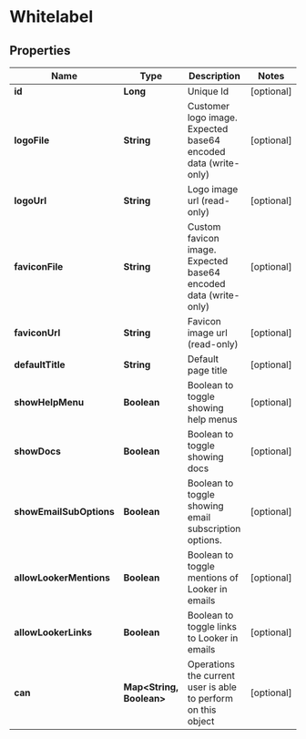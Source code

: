 
# Whitelabel

## Properties
Name | Type | Description | Notes
------------ | ------------- | ------------- | -------------
**id** | **Long** | Unique Id |  [optional]
**logoFile** | **String** | Customer logo image. Expected base64 encoded data (write-only) |  [optional]
**logoUrl** | **String** | Logo image url (read-only) |  [optional]
**faviconFile** | **String** | Custom favicon image. Expected base64 encoded data (write-only) |  [optional]
**faviconUrl** | **String** | Favicon image url (read-only) |  [optional]
**defaultTitle** | **String** | Default page title |  [optional]
**showHelpMenu** | **Boolean** | Boolean to toggle showing help menus |  [optional]
**showDocs** | **Boolean** | Boolean to toggle showing docs |  [optional]
**showEmailSubOptions** | **Boolean** | Boolean to toggle showing email subscription options. |  [optional]
**allowLookerMentions** | **Boolean** | Boolean to toggle mentions of Looker in emails |  [optional]
**allowLookerLinks** | **Boolean** | Boolean to toggle links to Looker in emails |  [optional]
**can** | **Map&lt;String, Boolean&gt;** | Operations the current user is able to perform on this object |  [optional]



